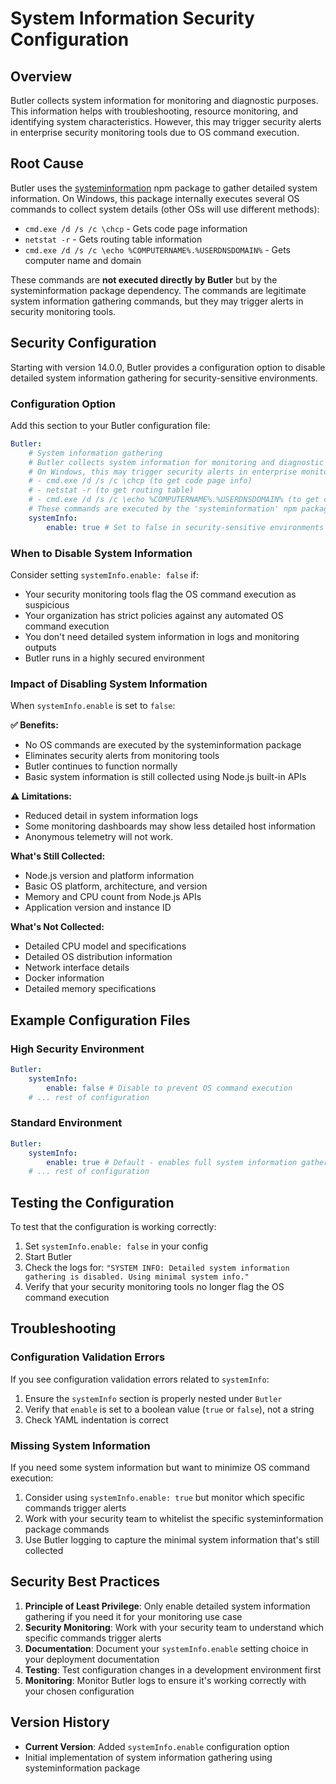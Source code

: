 # System Information Security Configuration

## Overview

Butler collects system information for monitoring and diagnostic purposes. This information helps with troubleshooting, resource monitoring, and identifying system characteristics. However, this may trigger security alerts in enterprise security monitoring tools due to OS command execution.

## Root Cause

Butler uses the [systeminformation](https://www.npmjs.com/package/systeminformation) npm package to gather detailed system information. On Windows, this package internally executes several OS commands to collect system details (other OSs will use different methods):

- `cmd.exe /d /s /c \chcp` - Gets code page information
- `netstat -r` - Gets routing table information
- `cmd.exe /d /s /c \echo %COMPUTERNAME%.%USERDNSDOMAIN%` - Gets computer name and domain

These commands are **not executed directly by Butler** but by the systeminformation package dependency. The commands are legitimate system information gathering commands, but they may trigger alerts in security monitoring tools.

## Security Configuration

Starting with version 14.0.0, Butler provides a configuration option to disable detailed system information gathering for security-sensitive environments.

### Configuration Option

Add this section to your Butler configuration file:

```yaml
Butler:
    # System information gathering
    # Butler collects system information for monitoring and diagnostic purposes.
    # On Windows, this may trigger security alerts in enterprise monitoring tools as it executes various OS commands:
    # - cmd.exe /d /s /c \chcp (to get code page info)
    # - netstat -r (to get routing table)
    # - cmd.exe /d /s /c \echo %COMPUTERNAME%.%USERDNSDOMAIN% (to get computer/domain names)
    # These commands are executed by the 'systeminformation' npm package, not directly by Butler.
    systemInfo:
        enable: true # Set to false in security-sensitive environments
```

### When to Disable System Information

Consider setting `systemInfo.enable: false` if:

- Your security monitoring tools flag the OS command execution as suspicious
- Your organization has strict policies against any automated OS command execution
- You don't need detailed system information in logs and monitoring outputs
- Butler runs in a highly secured environment

### Impact of Disabling System Information

When `systemInfo.enable` is set to `false`:

**✅ Benefits:**

- No OS commands are executed by the systeminformation package
- Eliminates security alerts from monitoring tools
- Butler continues to function normally
- Basic system information is still collected using Node.js built-in APIs

**⚠️ Limitations:**

- Reduced detail in system information logs
- Some monitoring dashboards may show less detailed host information
- Anonymous telemetry will not work.

**What's Still Collected:**

- Node.js version and platform information
- Basic OS platform, architecture, and version
- Memory and CPU count from Node.js APIs
- Application version and instance ID

**What's Not Collected:**

- Detailed CPU model and specifications
- Detailed OS distribution information
- Network interface details
- Docker information
- Detailed memory specifications

## Example Configuration Files

### High Security Environment

```yaml
Butler:
    systemInfo:
        enable: false # Disable to prevent OS command execution
    # ... rest of configuration
```

### Standard Environment

```yaml
Butler:
    systemInfo:
        enable: true # Default - enables full system information gathering
    # ... rest of configuration
```

## Testing the Configuration

To test that the configuration is working correctly:

1. Set `systemInfo.enable: false` in your config
2. Start Butler
3. Check the logs for: `"SYSTEM INFO: Detailed system information gathering is disabled. Using minimal system info."`
4. Verify that your security monitoring tools no longer flag the OS command execution

## Troubleshooting

### Configuration Validation Errors

If you see configuration validation errors related to `systemInfo`:

1. Ensure the `systemInfo` section is properly nested under `Butler`
2. Verify that `enable` is set to a boolean value (`true` or `false`), not a string
3. Check YAML indentation is correct

### Missing System Information

If you need some system information but want to minimize OS command execution:

1. Consider using `systemInfo.enable: true` but monitor which specific commands trigger alerts
2. Work with your security team to whitelist the specific systeminformation package commands
3. Use Butler logging to capture the minimal system information that's still collected

## Security Best Practices

1. **Principle of Least Privilege**: Only enable detailed system information gathering if you need it for your monitoring use case
2. **Security Monitoring**: Work with your security team to understand which specific commands trigger alerts
3. **Documentation**: Document your `systemInfo.enable` setting choice in your deployment documentation
4. **Testing**: Test configuration changes in a development environment first
5. **Monitoring**: Monitor Butler logs to ensure it's working correctly with your chosen configuration

## Version History

- **Current Version**: Added `systemInfo.enable` configuration option
- Initial implementation of system information gathering using systeminformation package
